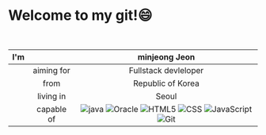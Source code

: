 <h1> Welcome to my git!😄 </h1>

<br>

|I'm|       |minjeong Jeon|
|:--:|:--:|:--:|
||aiming for|Fullstack devleloper|
||from|Republic of Korea|
||living in|Seoul|
||capable of|![java](https://img.shields.io/badge/java-brightgreen?style=plastic&logo=java&logoColor=white) ![Oracle](https://img.shields.io/badge/Oracle-F05032?style=plastic&logo=Oracle&logoColor=white) ![HTML5](https://img.shields.io/badge/HTML5-F05032?style=plastic&logo=html5&logoColor=white) ![CSS](https://img.shields.io/badge/CSS3-informational?style=plastic&logo=CSS3&logoColor=white) ![JavaScript](https://img.shields.io/badge/JavaScript-important?style=plastic&logo=JavaScript&logoColor=white)  ![Git](https://img.shields.io/badge/Git-blueviolet?style=plastic&logo=Git&logoColor=white) |


<br>



